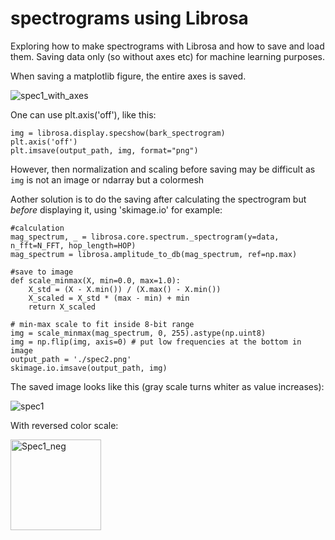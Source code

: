# spectrograms using Librosa
Exploring how to make spectrograms with Librosa and how to save and load them. Saving data only (so without axes etc) for machine learning purposes.
 
When saving a matplotlib figure, the entire axes is saved. 

![spec1_with_axes](https://user-images.githubusercontent.com/9972594/156888701-a8fe33ea-b8d8-4c02-9ebe-c644281ce854.png)


One can use plt.axis('off'), like this: 

```
img = librosa.display.specshow(bark_spectrogram)
plt.axis('off')
plt.imsave(output_path, img, format="png")
```

However, then normalization and scaling before saving may be difficult as `img` is not an image or ndarray but a colormesh


Aother solution is to do the saving after calculating the spectrogram but _before_ displaying it, using 'skimage.io' for example:

```
#calculation
mag_spectrum, _ = librosa.core.spectrum._spectrogram(y=data, n_fft=N_FFT, hop_length=HOP)
mag_spectrum = librosa.amplitude_to_db(mag_spectrum, ref=np.max)

#save to image
def scale_minmax(X, min=0.0, max=1.0):
    X_std = (X - X.min()) / (X.max() - X.min())
    X_scaled = X_std * (max - min) + min
    return X_scaled

# min-max scale to fit inside 8-bit range
img = scale_minmax(mag_spectrum, 0, 255).astype(np.uint8)
img = np.flip(img, axis=0) # put low frequencies at the bottom in image
output_path = './spec2.png'
skimage.io.imsave(output_path, img)
```

The saved image looks like this (gray scale turns whiter as value increases):

![spec1](https://user-images.githubusercontent.com/9972594/156889978-be0af6d0-7029-4836-995c-0c4344ef38a6.png)

With reversed color scale: 

<img width="145" alt="Spec1_neg" src="https://user-images.githubusercontent.com/9972594/156890180-2fa140e2-27e3-4dd4-aa49-fff440892f7e.png">


